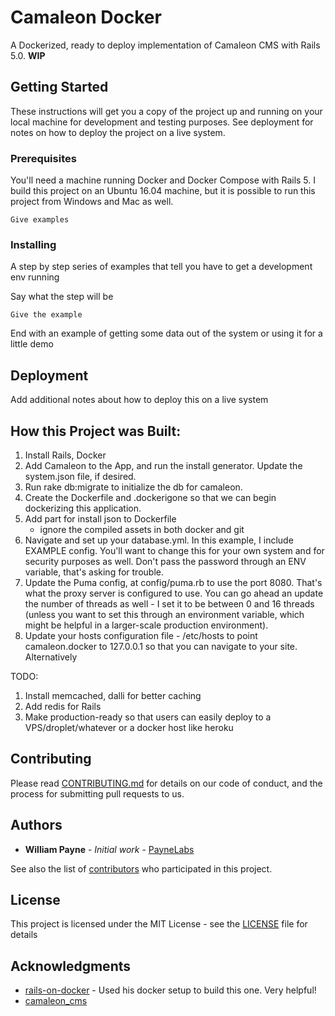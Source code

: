 # Camaleon Docker

A Dockerized, ready to deploy implementation of Camaleon CMS with Rails 5.0. **WIP**

## Getting Started

These instructions will get you a copy of the project up and running on your local machine for development and testing purposes. See deployment for notes on how to deploy the project on a live system.

### Prerequisites

You'll need a machine running Docker and Docker Compose with Rails 5. I build this project on an Ubuntu 16.04 machine, but it is possible to run this project from Windows and Mac as well.

```
Give examples
```

### Installing

A step by step series of examples that tell you have to get a development env running

Say what the step will be

```
Give the example
```



End with an example of getting some data out of the system or using it for a little demo



## Deployment

Add additional notes about how to deploy this on a live system

## How this Project was Built:

1. Install Rails, Docker
2. Add Camaleon to the App, and run the install generator. Update the system.json file, if desired.
3. Run rake db:migrate to initialize the db for camaleon.
4. Create the Dockerfile and .dockerigone so that we can begin dockerizing this application.
4. Add part for install json to Dockerfile
	- ignore the compiled assets in both docker and git
4. Navigate and set up your database.yml. In this example, I include EXAMPLE config. You'll want to change this for your own system and for security purposes as well. Don't pass the password through an ENV variable, that's asking for trouble.
5. Update the Puma config, at config/puma.rb to use the port 8080. That's what the proxy server is configured to use. You can go ahead an update the number of threads as well - I set it to be between 0 and 16 threads (unless you want to set this through an environment variable, which might be helpful in a larger-scale production environment).
6. Update your hosts configuration file - /etc/hosts to point camaleon.docker to 127.0.0.1 so that you can navigate to your site. Alternatively


TODO:
1. Install memcached, dalli for better caching
2. Add redis for Rails
3. Make production-ready so that users can easily deploy to a VPS/droplet/whatever or a docker host like heroku

## Contributing

Please read [CONTRIBUTING.md](https://gist.github.com/) for details on our code of conduct, and the process for submitting pull requests to us.

## Authors

* **William Payne** - *Initial work* - [PayneLabs](https://github.com/PayneLabs)

See also the list of [contributors](https://github.com/your/project/contributors) who participated in this project.

## License

This project is licensed under the MIT License - see the [LICENSE](LICENSE) file for details

## Acknowledgments

* [rails-on-docker](https://github.com/neckhair/rails-on-docker) - Used his docker setup to build this one. Very helpful!
* [camaleon_cms]() 